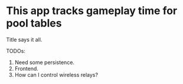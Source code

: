 # This app tracks gameplay time for pool tables

Title says it all.

TODOs:

1. Need some persistence.
2. Frontend.
3. How can I control wireless relays?
